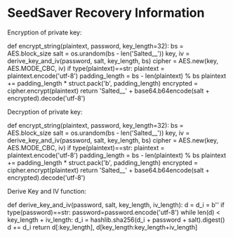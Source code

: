 # SeedSaver Recovery Information

Encryption of private key:

def encrypt_string(plaintext, password, key_length=32):
        bs = AES.block_size
        salt = os.urandom(bs - len('Salted__'))
        key, iv = derive_key_and_iv(password, salt, key_length, bs)
        cipher = AES.new(key, AES.MODE_CBC, iv)
        if type(plaintext)==str:
            plaintext = plaintext.encode('utf-8')
        padding_length = bs - len(plaintext) % bs 
        plaintext += padding_length * struct.pack('b', padding_length)
        encrypted = cipher.encrypt(plaintext)
        return 'Salted__' + base64.b64encode(salt + encrypted).decode('utf-8')

Decryption of private key:

def encrypt_string(plaintext, password, key_length=32):
        bs = AES.block_size
        salt = os.urandom(bs - len('Salted__'))
        key, iv = derive_key_and_iv(password, salt, key_length, bs)
        cipher = AES.new(key, AES.MODE_CBC, iv)
        if type(plaintext)==str:
            plaintext = plaintext.encode('utf-8')
        padding_length = bs - len(plaintext) % bs 
        plaintext += padding_length * struct.pack('b', padding_length)
        encrypted = cipher.encrypt(plaintext)
        return 'Salted__' + base64.b64encode(salt + encrypted).decode('utf-8')

Derive Key and IV function:

def derive_key_and_iv(password, salt, key_length, iv_length):
    d = d_i = b''
    if type(password)==str:
        password=password.encode('utf-8')
    while len(d) < key_length + iv_length:
        d_i = hashlib.sha256(d_i + password + salt).digest()
        d += d_i
    return d[:key_length], d[key_length:key_length+iv_length]
